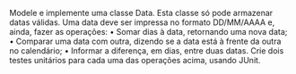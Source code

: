 Modele e implemente uma classe Data. Esta classe só pode armazenar datas válidas. Uma data deve ser impressa no
formato DD/MM/AAAA e, ainda, fazer as operações:
• Somar dias à data, retornando uma nova data;
• Comparar uma data com outra, dizendo se a data está à frente da outra no calendário;
• Informar a diferença, em dias, entre duas datas.
Crie dois testes unitários para cada uma das operações acima, usando JUnit.


